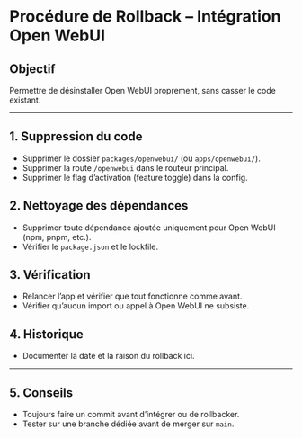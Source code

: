 # Procédure de Rollback – Intégration Open WebUI

## Objectif

Permettre de désinstaller Open WebUI proprement, sans casser le code existant.

---

## 1. Suppression du code

- Supprimer le dossier `packages/openwebui/` (ou `apps/openwebui/`).
- Supprimer la route `/openwebui` dans le routeur principal.
- Supprimer le flag d’activation (feature toggle) dans la config.

## 2. Nettoyage des dépendances

- Supprimer toute dépendance ajoutée uniquement pour Open WebUI (npm, pnpm, etc.).
- Vérifier le `package.json` et le lockfile.

## 3. Vérification

- Relancer l’app et vérifier que tout fonctionne comme avant.
- Vérifier qu’aucun import ou appel à Open WebUI ne subsiste.

## 4. Historique

- Documenter la date et la raison du rollback ici.

---

## 5. Conseils

- Toujours faire un commit avant d’intégrer ou de rollbacker.
- Tester sur une branche dédiée avant de merger sur `main`.
